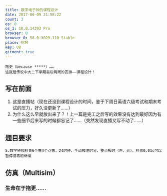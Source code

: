 ```yaml
---
title: 数字电子钟的课程设计
date: 2017-06-09 21:58:22
count: 3
os: 0
os_1: 10.0.14393 Pro
browser: 0
browser_0: 58.0.3029.110 Stable
place: 宿舍
key: 08
gitment: true
---
```

    拖更（because *****）……
    这就是传说中大二下学期最后两周的安排——课程设计！
<!-- more -->
## 写在前面
1. 这是直播帖（现在还没到课程设计的时间，鉴于下周日英语六级考试和期末考试的压力，好久没更新了……）
2. 为什么这么早就放出来了？！上一篇是完工之后写的效果没有达到最好因为有一些细节后来写的时候都忘记了……（突然发现直播又写不动了……）

## 题目要求

    5.数字钟和秒表6个管4个点管，24时钟，手动校准时分，整点报时（声，光），秒表0.01s可以暂停清零和继续


## 仿真（Multisim）


### 生命在于拖更……
